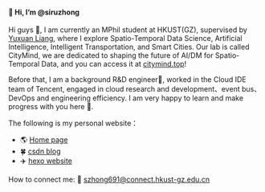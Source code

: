 #### 👋 Hi, I’m @siruzhong
Hi guys 👀, I am currently an MPhil student at HKUST(GZ), supervised by [Yuxuan Liang](http://yuxuanliang.com/), where I explore Spatio-Temporal Data Science, Artificial Intelligence, Intelligent Transportation, and Smart Cities. Our lab is called CityMind, we are dedicated to shaping the future of AI/DM for Spatio-Temporal Data, and you can access it at [citymind.top](https://citymind.top)! 

Before that, I am a background R&D engineer🌱, worked in the Cloud IDE team of Tencent, engaged in cloud research and development、event bus、DevOps and engineering efficiency. I am very happy to learn and make progress with you here 💞️.

The following is my personal website：
- 🌎 [Home page](https://siruzhong.netlify.app) 
- 🍀 [csdn blog](https://bareth.blog.csdn.net/)
- ✈️ [hexo website](https://siruzhong.gitee.io/)


How to connect me: 📧 szhong691@connect.hkust-gz.edu.cn

<!---
siruzhong/siruzhong is a ✨ special ✨ repository because its `README.md` (this file) appears on your GitHub profile.
You can click the Preview link to take a look at your changes.
--->
